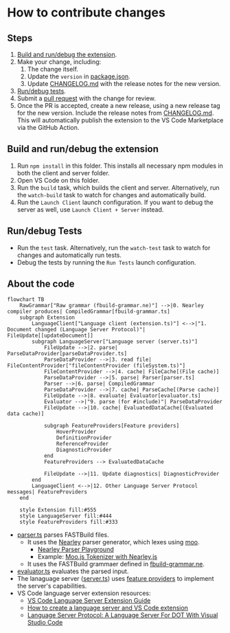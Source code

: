 # How to contribute changes

## Steps

1. [Build and run/debug the extension](#build-and-rundebug-the-extension).
2. Make your change, including:
    1. The change itself.
    2. Update the `version` in [package.json](package.json).
    3. Update [CHANGELOG.md](CHANGELOG.md) with the release notes for the new version.
3. [Run/debug tests](#rundebug-tests).
4. Submit a [pull request](https://github.com/harrisont/fastbuild-vscode/pulls) with the change for review.
5. Once the PR is accepted, create a new release, using a new release tag for the new version. Include the release notes from [CHANGELOG.md](CHANGELOG.md). This will automatically publish the extension to the VS Code Marketplace via the GitHub Action.

## Build and run/debug the extension

1. Run `npm install` in this folder. This installs all necessary npm modules in both the client and server folder.
2. Open VS Code on this folder.
3. Run the `build` task, which builds the client and server. Alternatively, run the `watch-build` task to watch for changes and automatically build.
4. Run the `Launch Client` launch configuration. If you want to debug the server as well, use `Launch Client + Server` instead.

## Run/debug Tests

* Run the `test` task. Alternatively, run the `watch-test` task to watch for changes and automatically run tests.
* Debug the tests by running the `Run Tests` launch configuration.

## About the code

```mermaid
flowchart TB
    RawGrammar["Raw grammar (fbuild-grammar.ne)"] -->|0. Nearley compiler produces| CompiledGrammar[fbuild-grammar.ts]
    subgraph Extension
        LanguageClient["Language client (extension.ts)"] <-->|"1. Document changed (Language Server Protocol)"| FileUpdate[[updateDocument]]
        subgraph LanguageServer["Language server (server.ts)"]
            FileUpdate -->|2. parse| ParseDataProvider[parseDataProvider.ts]
            ParseDataProvider -->|3. read file| FileContentProvider["fileContentProvider (fileSystem.ts)"]
            FileContentProvider -->|4. cache| FileCache[(File cache)]
            ParseDataProvider -->|5. parse| Parser[parser.ts]
            Parser -->|6. parse| CompiledGrammar
            ParseDataProvider -->|7. cache| ParseCache[(Parse cache)]
            FileUpdate -->|8. evaluate| Evaluator[evaluator.ts]
            Evaluator -->|"9. parse (for #include)"| ParseDataProvider
            FileUpdate -->|10. cache| EvaluatedDataCache[(Evaluated data cache)]

            subgraph FeatureProviders[Feature providers]
                HoverProvider
                DefinitionProvider
                ReferenceProvider
                DiagnosticProvider
            end
            FeatureProviders --> EvaluatedDataCache

            FileUpdate -->|11. Update diagnostics| DiagnosticProvider
        end
        LanguageClient <-->|12. Other Language Server Protocol messages| FeatureProviders
    end

    style Extension fill:#555
    style LanguageServer fill:#444
    style FeatureProviders fill:#333
```

* [parser.ts](server/src/parser.ts) parses FASTBuild files.
    * It uses the [Nearley](https://nearley.js.org/) parser generator, which lexes using [moo](https://github.com/no-context/moo).
        * [Nearley Parser Playground](https://omrelli.ug/nearley-playground/)
        * Example: [Moo.js Tokenizer with Nearley.js](https://www.youtube.com/watch?v=GP91_duEmk8)
    * It uses the FASTBuild grammaer defined in [fbuild-grammar.ne](server/src/fbuild-grammar.ne).
* [evaluator.ts](server/src/evaluator.ts) evaluates the parsed input.
* The lanaguage server ([server.ts](server/src/server.ts)) uses [feature providers](server/src//features/) to implement the server's capabilities.
* VS Code language server extension resources:
    * [VS Code Language Server Extension Guide](https://code.visualstudio.com/api/language-extensions/language-server-extension-guide)
    * [How to create a language server and VS Code extension](https://github.com/donaldpipowitch/how-to-create-a-language-server-and-vscode-extension)
    * [Language Server Protocol: A Language Server For DOT With Visual Studio Code](https://tomassetti.me/language-server-dot-visual-studio/)
